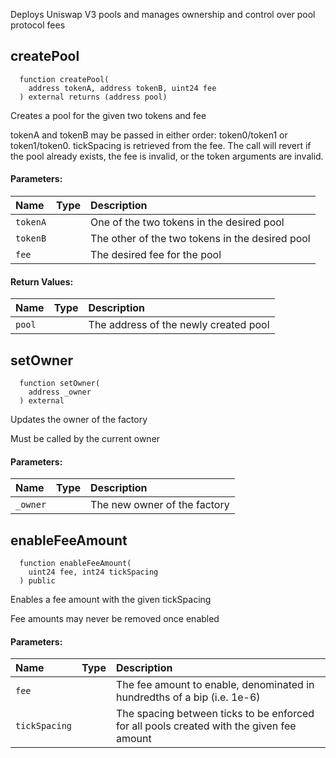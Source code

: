 Deploys Uniswap V3 pools and manages ownership and control over pool protocol fees

## createPool
```solidity
  function createPool(
    address tokenA, address tokenB, uint24 fee
  ) external returns (address pool)
```
Creates a pool for the given two tokens and fee

tokenA and tokenB may be passed in either order: token0/token1 or token1/token0. tickSpacing is retrieved
from the fee. The call will revert if the pool already exists, the fee is invalid, or the token arguments
are invalid.

#### Parameters:
| Name | Type | Description                                                          |
| :--- | :--- | :------------------------------------------------------------------- |
|`tokenA` |  | One of the two tokens in the desired pool
|`tokenB` |  | The other of the two tokens in the desired pool
|`fee` |  | The desired fee for the pool

#### Return Values:
| Name                           | Type          | Description                                                                  |
| :----------------------------- | :------------ | :--------------------------------------------------------------------------- |
|`pool`|  | The address of the newly created pool
## setOwner
```solidity
  function setOwner(
    address _owner
  ) external
```
Updates the owner of the factory

Must be called by the current owner

#### Parameters:
| Name | Type | Description                                                          |
| :--- | :--- | :------------------------------------------------------------------- |
|`_owner` |  | The new owner of the factory

## enableFeeAmount
```solidity
  function enableFeeAmount(
    uint24 fee, int24 tickSpacing
  ) public
```
Enables a fee amount with the given tickSpacing

Fee amounts may never be removed once enabled

#### Parameters:
| Name | Type | Description                                                          |
| :--- | :--- | :------------------------------------------------------------------- |
|`fee` |  | The fee amount to enable, denominated in hundredths of a bip (i.e. 1e-6)
|`tickSpacing` |  | The spacing between ticks to be enforced for all pools created with the given fee amount


